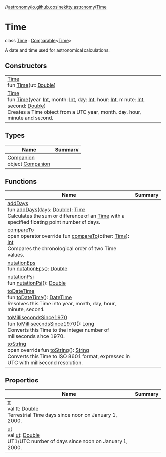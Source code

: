 //[astronomy](../../../index.md)/[io.github.cosinekitty.astronomy](../index.md)/[Time](index.md)

# Time

class [Time](index.md) : [Comparable](https://kotlinlang.org/api/latest/jvm/stdlib/kotlin/-comparable/index.html)&lt;[Time](index.md)&gt; 

A date and time used for astronomical calculations.

## Constructors

| | |
|---|---|
| [Time](-time.md)<br>fun [Time](-time.md)(ut: [Double](https://kotlinlang.org/api/latest/jvm/stdlib/kotlin/-double/index.html)) |
| [Time](-time.md)<br>fun [Time](-time.md)(year: [Int](https://kotlinlang.org/api/latest/jvm/stdlib/kotlin/-int/index.html), month: [Int](https://kotlinlang.org/api/latest/jvm/stdlib/kotlin/-int/index.html), day: [Int](https://kotlinlang.org/api/latest/jvm/stdlib/kotlin/-int/index.html), hour: [Int](https://kotlinlang.org/api/latest/jvm/stdlib/kotlin/-int/index.html), minute: [Int](https://kotlinlang.org/api/latest/jvm/stdlib/kotlin/-int/index.html), second: [Double](https://kotlinlang.org/api/latest/jvm/stdlib/kotlin/-double/index.html))<br>Creates a Time object from a UTC year, month, day, hour, minute and second. |

## Types

| Name | Summary |
|---|---|
| [Companion](-companion/index.md)<br>object [Companion](-companion/index.md) |

## Functions

| Name | Summary |
|---|---|
| [addDays](add-days.md)<br>fun [addDays](add-days.md)(days: [Double](https://kotlinlang.org/api/latest/jvm/stdlib/kotlin/-double/index.html)): [Time](index.md)<br>Calculates the sum or difference of an [Time](index.md) with a specified floating point number of days. |
| [compareTo](compare-to.md)<br>open operator override fun [compareTo](compare-to.md)(other: [Time](index.md)): [Int](https://kotlinlang.org/api/latest/jvm/stdlib/kotlin/-int/index.html)<br>Compares the chronological order of two Time values. |
| [nutationEps](nutation-eps.md)<br>fun [nutationEps](nutation-eps.md)(): [Double](https://kotlinlang.org/api/latest/jvm/stdlib/kotlin/-double/index.html) |
| [nutationPsi](nutation-psi.md)<br>fun [nutationPsi](nutation-psi.md)(): [Double](https://kotlinlang.org/api/latest/jvm/stdlib/kotlin/-double/index.html) |
| [toDateTime](to-date-time.md)<br>fun [toDateTime](to-date-time.md)(): [DateTime](../-date-time/index.md)<br>Resolves this Time into year, month, day, hour, minute, second. |
| [toMillisecondsSince1970](to-milliseconds-since1970.md)<br>fun [toMillisecondsSince1970](to-milliseconds-since1970.md)(): [Long](https://kotlinlang.org/api/latest/jvm/stdlib/kotlin/-long/index.html)<br>Converts this Time to the integer number of millseconds since 1970. |
| [toString](to-string.md)<br>open override fun [toString](to-string.md)(): [String](https://kotlinlang.org/api/latest/jvm/stdlib/kotlin/-string/index.html)<br>Converts this Time to ISO 8601 format, expressed in UTC with millisecond resolution. |

## Properties

| Name | Summary |
|---|---|
| [tt](tt.md)<br>val [tt](tt.md): [Double](https://kotlinlang.org/api/latest/jvm/stdlib/kotlin/-double/index.html)<br>Terrestrial Time days since noon on January 1, 2000. |
| [ut](ut.md)<br>val [ut](ut.md): [Double](https://kotlinlang.org/api/latest/jvm/stdlib/kotlin/-double/index.html)<br>UT1/UTC number of days since noon on January 1, 2000. |
